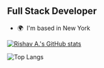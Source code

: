 

Full Stack Developer
--------------------


* 🌍  I'm based in New York



[![Rishav A.'s  GitHub stats](https://github-readme-stats.vercel.app/api?username=ris345)](https://github.com/anuraghazra/github-readme-stats&show_icons=true&theme=dark)

![Top Langs](https://github-readme-stats.vercel.app/api/top-langs/?username=ris345&layout=pie)


